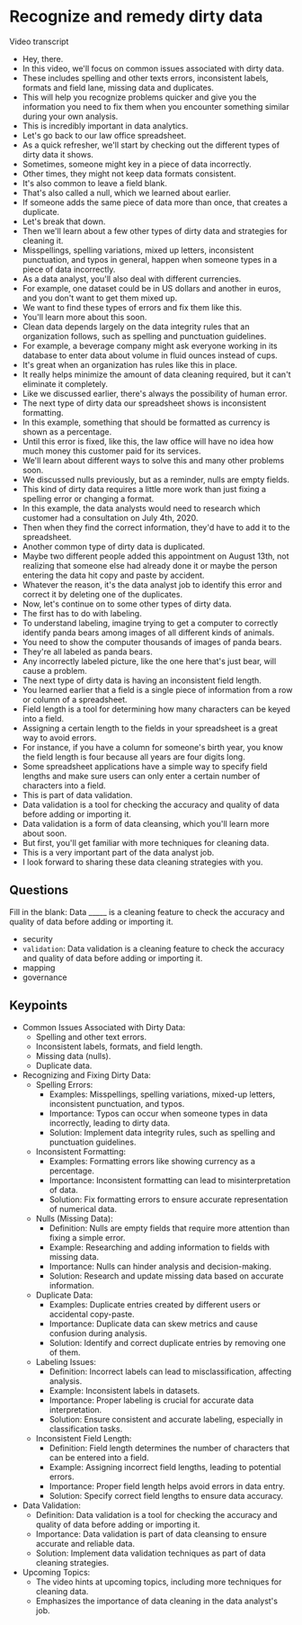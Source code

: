 # Recognize and remedy dirty data

Video transcript

- Hey, there.
- In this video, we'll focus on common issues associated with dirty data.
- These includes spelling and other texts errors, inconsistent labels, formats and field lane, missing data and duplicates.
- This will help you recognize problems quicker and give you the information you need to fix them when you encounter something similar during your own analysis.
- This is incredibly important in data analytics.
- Let's go back to our law office spreadsheet.
- As a quick refresher, we'll start by checking out the different types of dirty data it shows.
- Sometimes, someone might key in a piece of data incorrectly.
- Other times, they might not keep data formats consistent.
- It's also common to leave a field blank.
- That's also called a null, which we learned about earlier.
- If someone adds the same piece of data more than once, that creates a duplicate.
- Let's break that down.
- Then we'll learn about a few other types of dirty data and strategies for cleaning it.
- Misspellings, spelling variations, mixed up letters, inconsistent punctuation, and typos in general, happen when someone types in a piece of data incorrectly.
- As a data analyst, you'll also deal with different currencies.
- For example, one dataset could be in US dollars and another in euros, and you don't want to get them mixed up.
- We want to find these types of errors and fix them like this.
- You'll learn more about this soon.
- Clean data depends largely on the data integrity rules that an organization follows, such as spelling and punctuation guidelines.
- For example, a beverage company might ask everyone working in its database to enter data about volume in fluid ounces instead of cups.
- It's great when an organization has rules like this in place.
- It really helps minimize the amount of data cleaning required, but it can't eliminate it completely.
- Like we discussed earlier, there's always the possibility of human error.
- The next type of dirty data our spreadsheet shows is inconsistent formatting.
- In this example, something that should be formatted as currency is shown as a percentage.
- Until this error is fixed, like this, the law office will have no idea how much money this customer paid for its services.
- We'll learn about different ways to solve this and many other problems soon.
- We discussed nulls previously, but as a reminder, nulls are empty fields.
- This kind of dirty data requires a little more work than just fixing a spelling error or changing a format.
- In this example, the data analysts would need to research which customer had a consultation on July 4th, 2020.
- Then when they find the correct information, they'd have to add it to the spreadsheet.
- Another common type of dirty data is duplicated.
- Maybe two different people added this appointment on August 13th, not realizing that someone else had already done it or maybe the person entering the data hit copy and paste by accident.
- Whatever the reason, it's the data analyst job to identify this error and correct it by deleting one of the duplicates.
- Now, let's continue on to some other types of dirty data.
- The first has to do with labeling.
- To understand labeling, imagine trying to get a computer to correctly identify panda bears among images of all different kinds of animals.
- You need to show the computer thousands of images of panda bears.
- They're all labeled as panda bears.
- Any incorrectly labeled picture, like the one here that's just bear, will cause a problem.
- The next type of dirty data is having an inconsistent field length.
- You learned earlier that a field is a single piece of information from a row or column of a spreadsheet.
- Field length is a tool for determining how many characters can be keyed into a field.
- Assigning a certain length to the fields in your spreadsheet is a great way to avoid errors.
- For instance, if you have a column for someone's birth year, you know the field length is four because all years are four digits long.
- Some spreadsheet applications have a simple way to specify field lengths and make sure users can only enter a certain number of characters into a field.
- This is part of data validation.
- Data validation is a tool for checking the accuracy and quality of data before adding or importing it.
- Data validation is a form of data cleansing, which you'll learn more about soon.
- But first, you'll get familiar with more techniques for cleaning data.
- This is a very important part of the data analyst job.
- I look forward to sharing these data cleaning strategies with you.

## Questions

Fill in the blank: Data _____ is a cleaning feature to check the accuracy and quality of data before adding or importing it.

- security
- `validation`: Data validation is a cleaning feature to check the accuracy and quality of data before adding or importing it.
- mapping
- governance

## Keypoints

- Common Issues Associated with Dirty Data:
  - Spelling and other text errors.
  - Inconsistent labels, formats, and field length.
  - Missing data (nulls).
  - Duplicate data.
- Recognizing and Fixing Dirty Data:
  - Spelling Errors:
    - Examples: Misspellings, spelling variations, mixed-up letters, inconsistent punctuation, and typos.
    - Importance: Typos can occur when someone types in data incorrectly, leading to dirty data.
    - Solution: Implement data integrity rules, such as spelling and punctuation guidelines.
  - Inconsistent Formatting:
    - Examples: Formatting errors like showing currency as a percentage.
    - Importance: Inconsistent formatting can lead to misinterpretation of data.
    - Solution: Fix formatting errors to ensure accurate representation of numerical data.
  - Nulls (Missing Data):
    - Definition: Nulls are empty fields that require more attention than fixing a simple error.
    - Example: Researching and adding information to fields with missing data.
    - Importance: Nulls can hinder analysis and decision-making.
    - Solution: Research and update missing data based on accurate information.
  - Duplicate Data:
    - Examples: Duplicate entries created by different users or accidental copy-paste.
    - Importance: Duplicate data can skew metrics and cause confusion during analysis.
    - Solution: Identify and correct duplicate entries by removing one of them.
  - Labeling Issues:
    - Definition: Incorrect labels can lead to misclassification, affecting analysis.
    - Example: Inconsistent labels in datasets.
    - Importance: Proper labeling is crucial for accurate data interpretation.
    - Solution: Ensure consistent and accurate labeling, especially in classification tasks.
  - Inconsistent Field Length:
    - Definition: Field length determines the number of characters that can be entered into a field.
    - Example: Assigning incorrect field lengths, leading to potential errors.
    - Importance: Proper field length helps avoid errors in data entry.
    - Solution: Specify correct field lengths to ensure data accuracy.
- Data Validation:
  - Definition: Data validation is a tool for checking the accuracy and quality of data before adding or importing it.
  - Importance: Data validation is part of data cleansing to ensure accurate and reliable data.
  - Solution: Implement data validation techniques as part of data cleaning strategies.
- Upcoming Topics:
  - The video hints at upcoming topics, including more techniques for cleaning data.
  - Emphasizes the importance of data cleaning in the data analyst's job.
